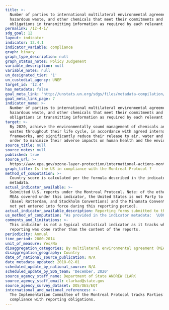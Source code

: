 ```yaml
---
title: >-
  Number of parties to international multilateral environmental agreements on
  hazardous waste, and other chemicals that meet their commitments and
  obligations in transmitting information as required by each relevant agreement
permalink: /12-4-1/
sdg_goal: 12
layout: indicator
indicator: 12.4.1
indicator_variable: compliance
graph: binary
graph_type_description: null
graph_status_notes: Policy Judgement
variable_description: null
variable_notes: null
un_designated_tier: '1'
un_custodial_agency: UNEP
target_id: '12.4'
has_metadata: false
goal_meta_link: 'http://unstats.un.org/sdgs/files/metadata-compilation/Metadata-Goal-12.pdf'
goal_meta_link_page: 7
indicator_name: >-
  Number of parties to international multilateral environmental agreements on
  hazardous waste, and other chemicals that meet their commitments and
  obligations in transmitting information as required by each relevant agreement
target: >-
  By 2020, achieve the environmentally sound management of chemicals and all
  wastes throughout their life cycle, in accordance with agreed international
  frameworks, and significantly reduce their release to air, water and soil in
  order to minimize their adverse impacts on human health and the environment.
source_title: null
source_notes: null
published: true
source_url: >-
  https://www.epa.gov/ozone-layer-protection/international-actions-montreal-protocol-substances-deplete-ozone-layer
graph_title: Is the US in compliance with the Montreal Protocol ?
method_of_computation: >-
  Country score is calculated per the formula described in the indicator 12.4.1
  metadata.
actual_indicator_available: >-
  Submitted U.S. reports under the Montreal Protocol. Note: of the other four
  MEAs covered under this indicator, the United States is not Party to three
  (Basel Rotterdam, and Stockholm Conventions) and the Minamata Convention had
  not yet entered into force during this reporting period).
actual_indicator_available_description: Reporting forms submitted to the Montreal Protocol Secretariat.
us_method_of_computation: "As provided in the indicator metadata:  \U0001D447\U0001D45F\U0001D44E\U0001D45B\U0001D460\U0001D45A\U0001D456\U0001D460\U0001D460\U0001D456\U0001D45C\U0001D45B \U0001D445\U0001D44E\U0001D461\U0001D452 = (\U0001D44E\U0001D450\U0001D460 + \U0001D44F\U0001D450\U0001D460 + \U0001D450\U0001D450\U0001D460 + \U0001D451\U0001D450\U0001D460 + \U0001D452\U0001D450\U0001D460) \U0001D441. \U0001D45C\U0001D453 \U0001D436\U0001D45C\U0001D45B\U0001D463\U0001D452\U0001D45B\U0001D461\U0001D456\U0001D45C\U0001D45B\U0001D460 ∗ 100"
comments_and_limitations: >-
  This indicator is not a typical statistical indicator as it tracks whether
  reporting was done rather than the content of the reports.
periodicity: Annual
time_period: 2000-2014
unit_of_measure: Yes/No
disaggregation_categories: By multilateral environmental agreement (MEA).
disaggregation_geography: Country
date_of_national_source_publication: N/A
date_metadata_updated: 2018-02-01
scheduled_update_by_national_source: N/A
scheduled_update_by_SDG_team: 'December, 2020'
source_agency_staff_name: Department of State ANDREW CLARK
source_agency_staff_email: clarkad@state.gov
source_agency_survey_dataset: DOS/OES/EQT
international_and_national_references: >-
  The Implementation Committee of the Montreal Protocol tracks Parties’
  compliance with reporting obligations.
---
```

